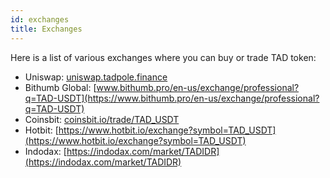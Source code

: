 ```yaml
---
id: exchanges
title: Exchanges
---
```


Here is a list of various exchanges where you can buy or trade TAD token:

* Uniswap: [uniswap.tadpole.finance](https://uniswap.tadpole.finance)
* Bithumb Global: [www.bithumb.pro/en-us/exchange/professional?q=TAD-USDT](https://www.bithumb.pro/en-us/exchange/professional?q=TAD-USDT)
* Coinsbit: [coinsbit.io/trade/TAD_USDT](https://coinsbit.io/trade/TAD_USDT)
* Hotbit: [https://www.hotbit.io/exchange?symbol=TAD_USDT](https://www.hotbit.io/exchange?symbol=TAD_USDT)
* Indodax: [https://indodax.com/market/TADIDR](https://indodax.com/market/TADIDR)
